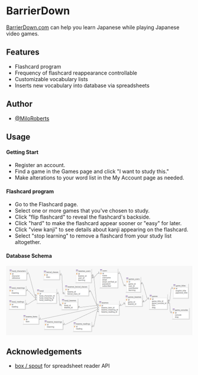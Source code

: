 
# BarrierDown

[BarrierDown.com](https://barrierdown.com/) can help you learn Japanese while playing Japanese video games.


## Features

- Flashcard program
- Frequency of flashcard reappearance controllable
- Customizable vocabulary lists
- Inserts new vocabulary into database via spreadsheets
## Author

- [@MiloRoberts](https://github.com/MiloRoberts)


## Usage

#### Getting Start
- Register an account.
- Find a game in the Games page and click "I want to study this."
- Make alterations to your word list in the My Account page as needed.

#### Flashcard program
- Go to the Flashcard page.
- Select one or more games that you've chosen to study.
- Click "flip flashcard" to reveal the flashcard's backside.
- Click "hard" to make the flashcard appear sooner or "easy" for later.
- Click "view kanji" to see details about kanji appearing on the flashcard.
- Select "stop learning" to remove a flashcard from your study list altogether.


#### Database Schema

![Image of Schema](./storage/database_schema.png)

## Acknowledgements

 - [box / spout](https://github.com/box/spout) for spreadsheet reader API